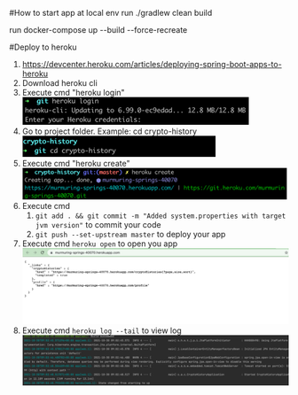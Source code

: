 #How to start app at local env
run ./gradlew clean build

run docker-compose up --build --force-recreate

#Deploy to heroku
1. https://devcenter.heroku.com/articles/deploying-spring-boot-apps-to-heroku
2. Download heroku cli
3. Execute cmd "heroku login"
![img_1.png](img_1.png)
4. Go to project folder. Example: cd crypto-history
![img_2.png](img_2.png)
5. Execute cmd "heroku create"
![img.png](img.png)
7. Execute cmd 
   1. `git add . && git commit -m "Added system.properties with target jvm version"` to commit your code
   2. `git push --set-upstream master` to deploy your app
8. Execute cmd `heroku open` to open you app![img_5.png](img_5.png)
9. Execute cmd `heroku log --tail` to view log![img_4.png](img_4.png)